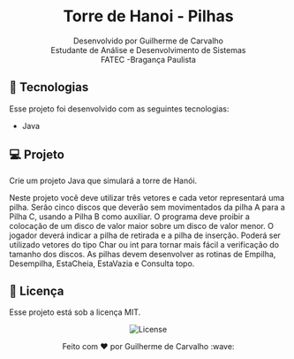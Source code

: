 <h1 align="center"> Torre de Hanoi - Pilhas </h1>

<p align="center">
Desenvolvido por Guilherme de Carvalho<br>Estudante de Análise e Desenvolvimento de Sistemas<br> FATEC -Bragança Paulista <br/>


## 🚀 Tecnologias

Esse projeto foi desenvolvido com as seguintes tecnologias:

- Java

## 💻 Projeto

Crie um projeto Java que simulará a torre de Hanói.

Neste projeto você deve utilizar três vetores e cada vetor representará uma pilha.
Serão cinco discos que deverão sem movimentados da pilha A para a Pilha C, usando a Pilha B como auxiliar.
O programa deve proibir a colocação de um disco de valor maior sobre um disco de valor menor.
O jogador deverá indicar a pilha de retirada e a pilha de inserção.
Poderá ser utilizado vetores do tipo Char  ou int para tornar mais fácil a verificação do tamanho dos discos.
As pilhas devem desenvolver as rotinas de Empilha, Desempilha, EstaCheia, EstaVazia e Consulta topo.

## :memo: Licença

Esse projeto está sob a licença MIT.
<p align="center">
  <img alt="License" src="https://img.shields.io/static/v1?label=license&message=MIT&color=49AA26&labelColor=000000">
</p>

<p align="center">
Feito com ♥ por Guilherme de Carvalho :wave: 
</p>